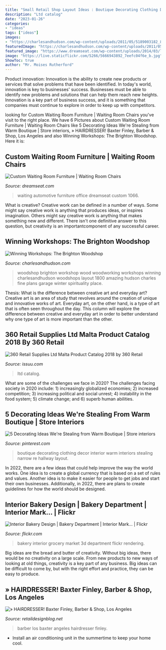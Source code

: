 ```yaml
---
title: "Small Retail Shop Layout Ideas : Boutique Decorating Clothing Decor Interior Warm Interiors Stealing Narrow Re Hallway Layout"
description: "Ltd catalog"
date: "2023-01-26"
categories:
- "ideas"
tags: ["ideas"]
images:
- "https://charlesandhudson.com/wp-content/uploads/2011/05/5189003182_8884e54e39_b.jpg"
featuredImage: "https://charlesandhudson.com/wp-content/uploads/2011/05/5189003182_8884e54e39_b.jpg"
featured_image: "https://www.dreamseat.com/wp-content/uploads/2014/03/large-auto-service-large.jpg"
image: "https://live.staticflickr.com/5266/5666943892_7eefc04f6e_b.jpg"
ShowToc: true
author: "Mr. Moises Rutherford"
---
```



Product innovation:
Innovation is the ability to create new products or services that solve problems that have been identified. In today's world, innovation is key to businesses' success. Businesses must be able to identify new problems and solutions that can help them reach new heights. Innovation is a key part of business success, and it is something that companies must continue to explore in order to keep up with competitors.

	

		
looking for Custom Waiting Room Furniture | Waiting Room Chairs you've visit to the right place. We have 6 Pictures about Custom Waiting Room Furniture | Waiting Room Chairs like 5 Decorating Ideas We&#039;re Stealing from Warm Boutique | Store interiors, » HAIRDRESSER! Baxter Finley, Barber &amp; Shop, Los Angeles and also Winning Workshops: The Brighton Woodshop. Here it is:
		
    
## Custom Waiting Room Furniture | Waiting Room Chairs

<img loading=lazy src="https://www.dreamseat.com/wp-content/uploads/2014/03/large-auto-service-large.jpg" onerror="this.onerror=null;this.src='https://tse1.mm.bing.net/th?id=OIP.ylZ1Sbi7uXY4cAGz7fibNgHaFR&amp;pid=15.1';" alt="Custom Waiting Room Furniture | Waiting Room Chairs">

_Source: dreamseat.com_

>waiting automotive furniture office dreamseat custom 1066. 

	

What is creative?
Creative work can be defined in a number of ways. Some might say creative work is anything that produces ideas, or inspires imagination. Others might say creative work is anything that makes something new and different. There isn't one definitive answer to this question, but creativity is an importantcomponent of any successful career.

    
## Winning Workshops: The Brighton Woodshop

<img loading=lazy src="https://charlesandhudson.com/wp-content/uploads/2011/05/5189003182_8884e54e39_b.jpg" onerror="this.onerror=null;this.src='https://tse4.mm.bing.net/th?id=OIP.OsCPSiy3w7zt6Mvd1eNHtgHaFj&amp;pid=15.1';" alt="Winning Workshops: The Brighton Woodshop">

_Source: charlesandhudson.com_

>woodshop brighton workshop wood woodworking workshops winning charlesandhudson woodshops layout 1800 amazing hudson charles fine plans garage winter spirituality place. 

	

Thesis: What is the difference between creative art and everyday art?
Creative art is an area of study that revolves around the creation of unique and innovative works of art. Everyday art, on the other hand, is a type of art that is often seen throughout the day. This column will explore the difference between creative and everyday art in order to better understand why one type of art is more important than the other.

    
## 360 Retail Supplies Ltd Malta Product Catalog 2018 By 360 Retail

<img loading=lazy src="https://image.isu.pub/180502055008-3c9f93571f3ba336ebddcd3cb00f9746/jpg/page_1.jpg" onerror="this.onerror=null;this.src='https://tse2.mm.bing.net/th?id=OIP.Rz837IsNgnf_0FqGHVPu1AHaKe&amp;pid=15.1';" alt="360 Retail Supplies Ltd Malta Product Catalog 2018 by 360 Retail">

_Source: issuu.com_

>ltd catalog. 

	

What are some of the challenges we face in 2020?
The challenges facing society in 2020 include: 1) increasingly globalized economies; 2) increased competition; 3) increasing political and social unrest; 4) instability in the food system; 5) climate change; and 6) superb human abilities.

    
## 5 Decorating Ideas We&#039;re Stealing From Warm Boutique | Store Interiors

<img loading=lazy src="https://i.pinimg.com/736x/13/21/0b/13210b379d858ddb6ec3cbb5f2cfb85a--boutique-decor-boutique-interior.jpg" onerror="this.onerror=null;this.src='https://tse1.mm.bing.net/th?id=OIP.BjHEOYKwitdTwLW5Dl94zgHaJl&amp;pid=15.1';" alt="5 Decorating Ideas We&#039;re Stealing from Warm Boutique | Store interiors">

_Source: pinterest.com_

>boutique decorating clothing decor interior warm interiors stealing narrow re hallway layout. 

	

In 2022, there are a few ideas that could help improve the way the world works. One idea is to create a global currency that is based on a set of rules and values. Another idea is to make it easier for people to get jobs and start their own businesses. Additionally, in 2022, there are plans to create guidelines for how the world should be designed.

    
## Interior Bakery Design | Bakery Department | Interior Mark… | Flickr

<img loading=lazy src="https://live.staticflickr.com/5266/5666943892_7eefc04f6e_b.jpg" onerror="this.onerror=null;this.src='https://tse1.mm.bing.net/th?id=OIP.W57BDQ_T68MKqf_P_wLaIgHaER&amp;pid=15.1';" alt="Interior Bakery Design | Bakery Department | Interior Mark… | Flickr">

_Source: flickr.com_

>bakery interior grocery market 3d department flickr rendering. 

	

Big ideas are the bread and butter of creativity. Without big ideas, there would be no creativity on a large scale. From new products to new ways of looking at old things, creativity is a key part of any business. Big ideas can be difficult to come by, but with the right effort and practice, they can be easy to produce.

    
## » HAIRDRESSER! Baxter Finley, Barber &amp; Shop, Los Angeles

<img loading=lazy src="https://retaildesignblog.net/wp-content/uploads/2012/04/Baxter-Finley-Barber-Shop-Los-Angeles-04.jpg" onerror="this.onerror=null;this.src='https://tse3.mm.bing.net/th?id=OIP.gAGdNS2ZMfjVuEQI2f3BUQHaE8&amp;pid=15.1';" alt="» HAIRDRESSER! Baxter Finley, Barber &amp; Shop, Los Angeles">

_Source: retaildesignblog.net_

>barber los baxter angeles hairdresser finley. 

	

- Install an air conditioning unit in the summertime to keep your home cool.

